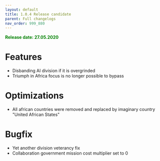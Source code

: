 ```yaml
---
layout: default
title: 1.0.4 Release candidate
parent: Full changelogs
nav_order: 999_880
---
```


<p style="color: green; font-weight: bold">Release date: 27.05.2020</p>

# Features
* Disbanding AI division if it is overgrinded
* Triumph in Africa focus is no longer possible to bypass
# Optimizations
* All african countries were removed and replaced by imaginary country "United African States" 
# Bugfix
* Yet another division veterancy fix
* Collaboration government mission cost multiplier set to 0
